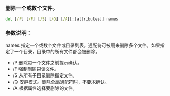 ### 删除一个或数个文件。

```bat
del [/P] [/F] [/S] [/Q] [/A[[:]attributes]] names
```
### 参数说明：

names 指定一个或数个文件或目录列表。通配符可被用来删除多个文件。如果指定了一个目录，目录中的所有文件都会被删除。

* /P 删除每一个文件之前提示确认。
* /F 强制删除只读文件。
* /S 从所有子目录删除指定文件。
* /Q 安静模式。删除全局通配符时，不要求确认。
* /A 根据属性选择要删除的文件。